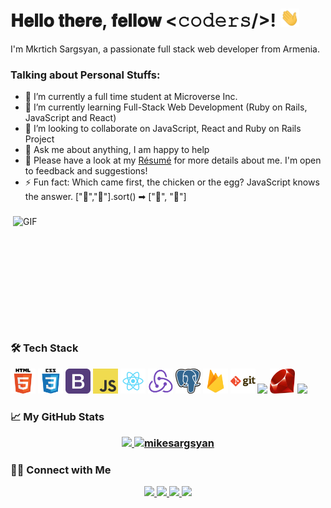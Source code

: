 <h1> 𝐇𝐞𝐥𝐥𝐨 𝐭𝐡𝐞𝐫𝐞, 𝐟𝐞𝐥𝐥𝐨𝐰 <𝚌𝚘𝚍𝚎𝚛𝚜/>! <img src="https://raw.githubusercontent.com/ABSphreak/ABSphreak/master/gifs/Hi.gif" width="30px"></h1>

I'm Mkrtich Sargsyan, a passionate full stack web developer from Armenia.

<h3>Talking about Personal Stuffs:</h3>

- 🔭 I’m currently a full time student at Microverse Inc.
- 🌱 I’m currently learning Full-Stack Web Development (Ruby on Rails, JavaScript and React)
- 👯 I’m looking to collaborate on JavaScript, React and Ruby on Rails Project
- 💬 Ask me about anything, I am happy to help
- 📄 Please have a look at my [Résumé](https://docs.google.com/document/d/1VEUnqDuNRsuU_kx3Ctb3LNe-g0HpMLziwiOcftW6hSc/edit?usp=sharing) for more details about me. I'm open to feedback and suggestions!
- ⚡ Fun fact: Which came first, the chicken or the egg? JavaScript knows the answer. ["🥚","🐔"].sort() &#10145;  ["🐔", "🥚"]

<div>

<img align="right" alt="GIF" src="https://media.giphy.com/media/26tn33aiTi1jkl6H6/giphy.gif?raw=true" width="500" height="200" />

### 🛠 Tech Stack

<code><img height="40" src="https://raw.githubusercontent.com/github/explore/80688e429a7d4ef2fca1e82350fe8e3517d3494d/topics/html/html.png"></code>
<code><img height="40" src="https://raw.githubusercontent.com/github/explore/80688e429a7d4ef2fca1e82350fe8e3517d3494d/topics/css/css.png"></code>
<code><img height="40" src="https://raw.githubusercontent.com/github/explore/80688e429a7d4ef2fca1e82350fe8e3517d3494d/topics/bootstrap/bootstrap.png"></code>
<code><img height="40" src="https://raw.githubusercontent.com/github/explore/80688e429a7d4ef2fca1e82350fe8e3517d3494d/topics/javascript/javascript.png"></code>
<code><img height="40" src="https://raw.githubusercontent.com/github/explore/80688e429a7d4ef2fca1e82350fe8e3517d3494d/topics/react/react.png"></code>
<code><img height="40" src="https://raw.githubusercontent.com/github/explore/80688e429a7d4ef2fca1e82350fe8e3517d3494d/topics/redux/redux.png"></code>
<code><img height="40" src="https://raw.githubusercontent.com/github/explore/80688e429a7d4ef2fca1e82350fe8e3517d3494d/topics/postgresql/postgresql.png"></code>
<code><img height="40" src="https://raw.githubusercontent.com/github/explore/80688e429a7d4ef2fca1e82350fe8e3517d3494d/topics/firebase/firebase.png"></code>
<code><img height="40" src="https://raw.githubusercontent.com/github/explore/80688e429a7d4ef2fca1e82350fe8e3517d3494d/topics/git/git.png"></code>
<code><img height="40" src="https://user-images.githubusercontent.com/674621/71187801-14e60a80-2280-11ea-94c9-e56576f76baf.png"></code>
<code><img height="40" src="https://raw.githubusercontent.com/github/explore/80688e429a7d4ef2fca1e82350fe8e3517d3494d/topics/ruby/ruby.png"></code>
<code><img height="40" src="https://upload.wikimedia.org/wikipedia/commons/thumb/6/62/Ruby_On_Rails_Logo.svg/1200px-Ruby_On_Rails_Logo.svg.png"></code>

<div/>



<h3>
  <summary>
    📈 My GitHub Stats
  </summary> 

  <p align="center">
   <a href="https://github.com/MkrtichSargsyan">
    <img height="180em" src="https://github-readme-stats-eight-theta.vercel.app/api?username=MkrtichSargsyan&show_icons=true&theme=midnight-purple&include_all_commits=true&count_private=true"/>
    <img height="180em" src="https://github-readme-stats.vercel.app/api/top-langs/?username=MkrtichSargsyan&show_icons=true&theme=midnight-purple&layout=compact" alt="mikesargsyan" />
  </a>
</p>
</h3>

### 🤝🏻 Connect with Me

<p align="center">
  <a href="https://www.linkedin.com/in/mkrtich-sargsyan/">
    <img src="https://img.shields.io/badge/LinkedIn-MkrtichSargsyan-blue?logo=Linkedin&logoColor=blue&labelColor=black">
  </a>

  <a href="https://github.com/MkrtichSargsyan">
    <img src="https://img.shields.io/badge/Github-MkrtichSargsyan-red?logo=Github&logoColor=red&labelColor=black">
  </a>

  <a href="https://twitter.com/MkrtichSargsyan">
    <img src="https://img.shields.io/badge/Twitter-MkrtichSargsyan-blue?logo=Twitter&logoColor=blue&labelColor=black">
  </a>

  <a href="mailto:mkrtichsargsyan24@gmil.com">
    <img src="https://img.shields.io/badge/Gmail-mkrtichsargsyan24@gmail.com-red?logo=Gmail&logoColor=Red&labelColor=black">
  </a>
</p>

